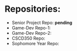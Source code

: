 # Repositories:
- Senior Project Repo: **pending**
- Game-Dev Repo-1:
- Game-Dev Repo-2:
- CSCD350 Repo:
- Sophomore Year Repo: 
